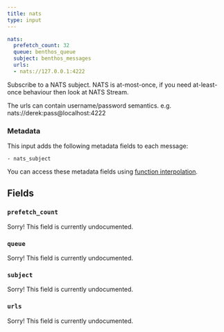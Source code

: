 ```yaml
---
title: nats
type: input
---
```


```yaml
nats:
  prefetch_count: 32
  queue: benthos_queue
  subject: benthos_messages
  urls:
  - nats://127.0.0.1:4222
```

Subscribe to a NATS subject. NATS is at-most-once, if you need at-least-once
behaviour then look at NATS Stream.

The urls can contain username/password semantics. e.g.
nats://derek:pass@localhost:4222

### Metadata

This input adds the following metadata fields to each message:

``` text
- nats_subject
```

You can access these metadata fields using
[function interpolation](../config_interpolation.md#metadata).

## Fields

### `prefetch_count`

Sorry! This field is currently undocumented.

### `queue`

Sorry! This field is currently undocumented.

### `subject`

Sorry! This field is currently undocumented.

### `urls`

Sorry! This field is currently undocumented.

